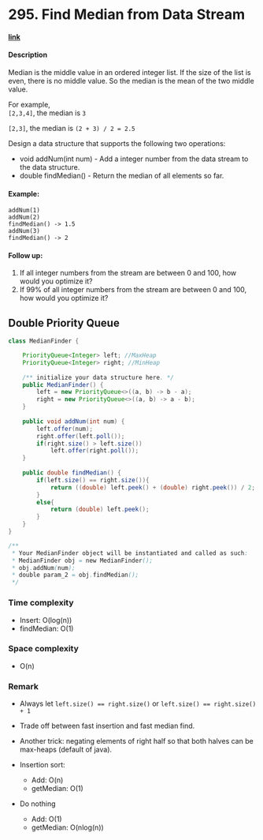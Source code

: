 # 295. Find Median from Data Stream

#### [link](https://leetcode.com/problems/find-median-from-data-stream/) 

#### Description
Median is the middle value in an ordered integer list. If the size of the list is even, there is no middle value. So the median is the mean of the two middle value.

For example,\
`[2,3,4]`, the median is `3`

`[2,3]`, the median is `(2 + 3) / 2 = 2.5`

Design a data structure that supports the following two operations:

* void addNum(int num) - Add a integer number from the data stream to the data structure.
* double findMedian() - Return the median of all elements so far.


#### Example:
```
addNum(1)
addNum(2)
findMedian() -> 1.5
addNum(3) 
findMedian() -> 2
```

#### Follow up:

1. If all integer numbers from the stream are between 0 and 100, how would you optimize it?
2. If 99% of all integer numbers from the stream are between 0 and 100, how would you optimize it?

## Double Priority Queue
```java
class MedianFinder {

    PriorityQueue<Integer> left; //MaxHeap
    PriorityQueue<Integer> right; //MinHeap
    
    /** initialize your data structure here. */
    public MedianFinder() {
        left = new PriorityQueue<>((a, b) -> b - a);
        right = new PriorityQueue<>((a, b) -> a - b);
    }
    
    public void addNum(int num) {
        left.offer(num);
        right.offer(left.poll());
        if(right.size() > left.size())
            left.offer(right.poll());
    }
    
    public double findMedian() {
        if(left.size() == right.size()){
            return ((double) left.peek() + (double) right.peek()) / 2;
        }
        else{
            return (double) left.peek();
        }
    }
}

/**
 * Your MedianFinder object will be instantiated and called as such:
 * MedianFinder obj = new MedianFinder();
 * obj.addNum(num);
 * double param_2 = obj.findMedian();
 */
```

### Time complexity
* Insert: O(log(n))
* findMedian: O(1)

### Space complexity
* O(n)
### Remark
* Always let `left.size() == right.size()` or `left.size() == right.size() + 1`
* Trade off between fast insertion and fast median find.
* Another trick: negating elements of right half so that both halves can be max-heaps (default of java).

* Insertion sort: 
    * Add: O(n)
    * getMedian: O(1)
* Do nothing
    * Add: O(1)
    * getMedian: O(nlog(n))